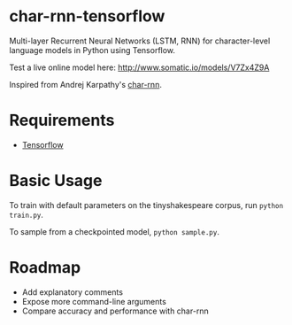 # char-rnn-tensorflow
Multi-layer Recurrent Neural Networks (LSTM, RNN) for character-level language models in Python using Tensorflow.

Test a live online model here: http://www.somatic.io/models/V7Zx4Z9A

Inspired from Andrej Karpathy's [char-rnn](https://github.com/karpathy/char-rnn).

# Requirements
- [Tensorflow](http://www.tensorflow.org)

# Basic Usage
To train with default parameters on the tinyshakespeare corpus, run `python train.py`.

To sample from a checkpointed model, `python sample.py`.
# Roadmap
- Add explanatory comments
- Expose more command-line arguments
- Compare accuracy and performance with char-rnn

